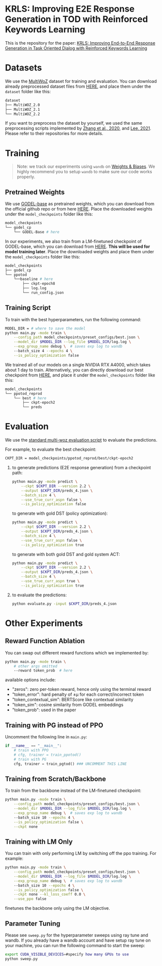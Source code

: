 # KRLS: Improving E2E Response Generation in TOD with Reinforced Keywords Learning

This is the repository for the paper: [KRLS: Improving End-to-End Response Generation in Task Oriented
Dialog with Reinforced Keywords Learning](https://arxiv.org/abs/2211.16773)

# Datasets

We use the [MultiWoZ](https://github.com/budzianowski/multiwoz) dataset for training and evaluation. You can download already preprocessed dataset files from [HERE](https://drive.google.com/file/d/1OsACUuaMHjA-bggCVaAWpSYN2_XpjvQT/view?usp=sharing), and place them under the `dataset` folder like this:

```bash
dataset
├── MultiWOZ_2.0
├── MultiWOZ_2.1
└── MultiWOZ_2.2
```

If you want to preprocess the dataset by yourself, we used the same preprocessing scripts implemented by [Zhang et al., 2020](https://arxiv.org/abs/1911.10484), and [Lee, 2021](https://github.com/bepoetree/MTTOD). Please refer to their repositories for more details.

# Training

> Note: we track our experiments using `wandb` on [Weights & Biases](https://wandb.ai/). We highly recommend you to setup `wandb` to make sure our code works properly.

## Pretrained Weights

We use [GODEL-base](https://github.com/microsoft/GODEL) as pretrained weights, which you can download from the official github repo or from here [HERE](https://drive.google.com/file/d/18rtiS9twUVaecl1ycELskdcXwEW8Kr2T/view?usp=sharing). Place the downloaded weights under the `model_checkpoints` folder like this:

```bash
model_checkpoints
└── godel_cp
    └── GODEL-Base # here
```

In our experiments, we also train from a LM-finetuned checkpoint of GODEL-base, which you can download from [HERE](https://drive.google.com/file/d/1EjBOAIGpAjbgKSsUB4dTVdiHwE2SzL0v/view?usp=sharing). **This will be used for model training later**. Place the downloaded weights and place them under the `model_checkpoints` folder like this:

```bash
model_checkpoints
├── godel_cp
└── ppotod
    └──baseline # here
		├── ckpt-epoch8
		├── log.log
		└── run_config.json
```

## Training Script

To train with the best hyperparameters, run the following command:

```bash
MODEL_DIR = # where to save the model
python main.py -mode train \
	--config_path model_checkpoints/preset_configs/best.json \
	--model_dir $MODEL_DIR --log_file $MODEL_DIR/log.log \
	--exp_group_name debug \  # saves exp log to wandb
	--batch_size 4 --epochs 4 \
	--is_policy_optimization false 
```

We trained all of our models on a single NVIDIA RTX A4000, which takes about 1 day to train. Alternatively, you can directly download our best checkpoint from [HERE](https://drive.google.com/file/d/1N11DQPctJ5f-EUwSD2ppkQaFrMET4swH/view?usp=sharing), and place it under the `model_checkpoints` folder like this:

```bash
model_checkpoints
└── ppotod_reprod
	└── best # here
	    ├── ckpt-epoch2
	    └── preds
```

# Evaluation

We use the [standard multi-woz evaluation script](https://github.com/Tomiinek/MultiWOZ_Evaluation) to evaluate the predictions.

For example, to evaluate the best checkpoint:
```bash
CKPT_DIR = model_checkpoints/ppotod_reprod/best/ckpt-epoch2
```

1. to generate predictions (E2E response generation) from a checkpoint path:
	```bash
	python main.py -mode predict \
		--ckpt $CKPT_DIR --version 2.2 \
		--output $CKPT_DIR/preds_4.json \
		--batch_size 4 \
		--use_true_curr_aspn false \
		--is_policy_optimization false
	```
	to generate with gold DST (policy optimization):
	```bash
	python main.py -mode predict \
		--ckpt $CKPT_DIR --version 2.2 \
		--output $CKPT_DIR/preds_4.json \
		--batch_size 4 \
		--use_true_curr_aspn false \
		--is_policy_optimization true
	```
	to generate with both gold DST and gold system ACT:
	```bash
	python main.py -mode predict \
		--ckpt $CKPT_DIR --version 2.2 \
		--output $CKPT_DIR/preds_4.json \
		--batch_size 4 \
		--use_true_curr_aspn true \
		--is_policy_optimization true
	```
2. to evaluate the predictions:
	```bash
	python evaluate.py -input $CKPT_DIR/preds_4.json
	```

# Other Experiments

## Reward Function Ablation

You can swap out different reward functions which we implemented by:
```bash
python main.py -mode train \
	# other args omitted
	--reward token_prob  # here
```
available options include:
- "zeros": zero per-token reward, hence only using the terminal reward
- "token_error": hard penalty of ±μ for each correct/incorrect token
- "token_contextual_sim": BERTScore like contextual similarity
- "token_sim": cosine similarity from GODEL embeddings
- "token_prob": used in the paper

## Training with PG instead of PPO

Uncomment the following line in `main.py`:
```python
if __name__ == "__main__":
	# train with PPO
	# cfg, trainer = train_ppotod()
	# train with PG 
	cfg, trainer = train_pgtod() ### UNCOMMENT THIS LINE
```

## Training from Scratch/Backbone

To train from the backbone instead of the LM-finetuned checkpoint:
```bash
python main.py -mode train \
	--config_path model_checkpoints/preset_configs/best.json \
	--model_dir $MODEL_DIR --log_file $MODEL_DIR/log.log \
	--exp_group_name debug \  # saves exp log to wandb
	--batch_size 10 --epochs 4 \
	--is_policy_optimization false \
	--ckpt none
```

## Training with LM Only

You can train with only performing LM by switching off the ppo training. For example:
```bash
python main.py -mode train \
	--config_path model_checkpoints/preset_configs/best.json \
	--model_dir $MODEL_DIR --log_file $MODEL_DIR/log.log \
	--exp_group_name debug \  # saves exp log to wandb
	--batch_size 10 --epochs 4 \
	--is_policy_optimization false \
	--ckpt none --kl_loss_coeff 0.0 \
	--use_ppo false
```
finetunes the backbone only using the LM objective.

## Parameter Tuning

Please see `sweep.py` for the hyperparameter sweeps using ray tune and wandb. If you already have a wandb account and have setup ray tune on your machine, you can run the following command to start the sweep:
```bash
export CUDA_VISIBLE_DEVICES=#specify how many GPUs to use
python sweep.py
```